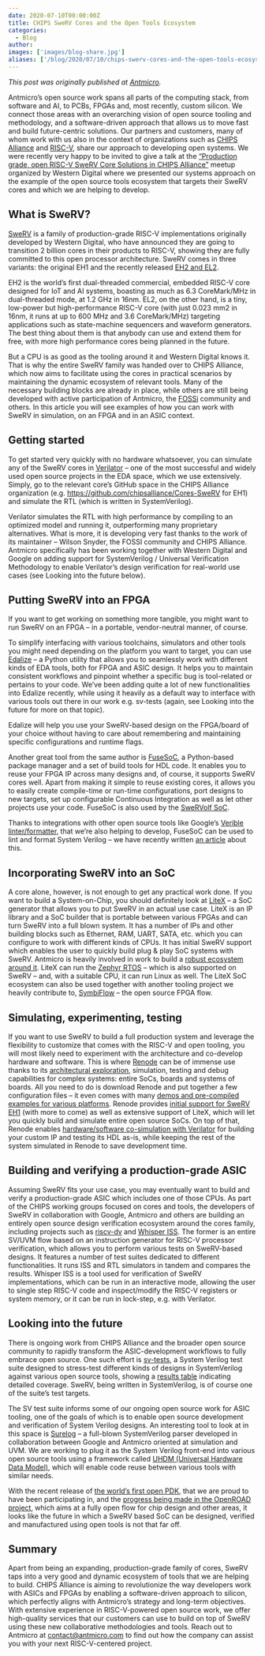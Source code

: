```yaml
---
date: 2020-07-10T00:00:00Z
title: CHIPS SweRV Cores and the Open Tools Ecosystem
categories:
  - Blog
author:
images: ['images/blog-share.jpg']
aliases: ['/blog/2020/07/10/chips-swerv-cores-and-the-open-tools-ecosystem']
---
```


*This post was originally published at [Antmicro](https://antmicro.com/blog/2020/07/swerv-cores-tools-ecosystem/).*

Antmicro’s open source work spans all parts of the computing stack, from software and AI, to PCBs, FPGAs and, most recently, custom silicon. We connect those areas with an overarching vision of open source tooling and methodology, and a software-driven approach that allows us to move fast and build future-centric solutions. Our partners and customers, many of whom work with us also in the context of organizations such as [CHIPS Alliance](https://chipsalliance.org/) and [RISC-V](https://riscv.org/), share our approach to developing open systems. We were recently very happy to be invited to give a talk at the [“Production grade, open RISC-V SweRV Core Solutions in CHIPS Alliance”](https://www.youtube.com/watch?v=ODU1b9amCG8&feature=emb_title) meetup organized by Western Digital where we presented our systems approach on the example of the open source tools ecosystem that targets their SweRV cores and which we are helping to develop.

## What is SweRV?

[SweRV](https://github.com/chipsalliance/Cores-SweRV) is a family of production-grade RISC-V implementations originally developed by Western Digital, who have announced they are going to transition 2 billion cores in their products to RISC-V, showing they are fully committed to this open processor architecture. SweRV comes in three variants: the original EH1 and the recently released [EH2 and EL2](https://chipsalliance.org/news/newly-enhanced-swerv-cores/).

EH2 is the world’s first dual-threaded commercial, embedded RISC-V core designed for IoT and AI systems, boasting as much as 6.3 CoreMark/MHz in dual-threaded mode, at 1.2 GHz in 16nm. EL2, on the other hand, is a tiny, low-power but high-performance RISC-V core (with just 0.023 mm2 in 16nm, it runs at up to 600 MHz and 3.6 CoreMark/MHz) targeting applications such as state-machine sequencers and waveform generators. The best thing about them is that anybody can use and extend them for free, with more high performance cores being planned in the future.

But a CPU is as good as the tooling around it and Western Digital knows it. That is why the entire SweRV family was handed over to CHIPS Alliance, which now aims to facilitate using the cores in practical scenarios by maintaining the dynamic ecosystem of relevant tools. Many of the necessary building blocks are already in place, while others are still being developed with active participation of Antmicro, the [FOSSi](https://fossi-foundation.org/) community and others. In this article you will see examples of how you can work with SweRV in simulation, on an FPGA and in an ASIC context.

## Getting started

To get started very quickly with no hardware whatsoever, you can simulate any of the SweRV cores in [Verilator](https://github.com/verilator/verilator) – one of the most successful and widely used open source projects in the EDA space, which we use extensively. Simply, go to the relevant core’s GitHub space in the CHIPS Alliance organization (e.g. https://github.com/chipsalliance/Cores-SweRV for EH1) and simulate the RTL (which is written in SystemVerilog).

Verilator simulates the RTL with high performance by compiling to an optimized model and running it, outperforming many proprietary alternatives. What is more, it is developing very fast thanks to the work of its maintainer – Wilson Snyder, the FOSSI community and CHIPS Alliance. Antmicro specifically has been working together with Western Digital and Google on adding support for SystemVerilog / Universal Verification Methodology to enable Verilator’s design verification for real-world use cases (see Looking into the future below).

## Putting SweRV into an FPGA

If you want to get working on something more tangible, you might want to run SweRV on an FPGA – in a portable, vendor-neutral manner, of course.

To simplify interfacing with various toolchains, simulators and other tools you might need depending on the platform you want to target, you can use [Edalize](https://github.com/olofk/edalize) – a Python utility that allows you to seamlessly work with different kinds of EDA tools, both for FPGA and ASIC design. It helps you to maintain consistent workflows and pinpoint whether a specific bug is tool-related or pertains to your code. We’ve been adding quite a lot of new functionalities into Edalize recently, while using it heavily as a default way to interface with various tools out there in our work e.g. sv-tests (again, see Looking into the future for more on that topic).

Edalize will help you use your SweRV-based design on the FPGA/board of your choice without having to care about remembering and maintaining specific configurations and runtime flags.

Another great tool from the same author is [FuseSoC](https://github.com/olofk/fusesoc), a Python-based package manager and a set of build tools for HDL code. It enables you to reuse your FPGA IP across many designs and, of course, it supports SweRV cores well. Apart from making it simple to reuse existing cores, it allows you to easily create compile-time or run-time configurations, port designs to new targets, set up configurable Continuous Integration as well as let other projects use your code. FuseSoC is also used by the [SweRVolf SoC](https://github.com/chipsalliance/Cores-SweRVolf).

Thanks to integrations with other open source tools like Google’s [Verible linter/formatter](https://github.com/google/verible), that we’re also helping to develop, FuseSoC can be used to lint and format System Verilog – we have recently written [an article](https://antmicro.com/blog/2020/04/systemverilog-linter-and-formatter-in-fusesoc/) about this.

## Incorporating SweRV into an SoC

A core alone, however, is not enough to get any practical work done. If you want to build a System-on-Chip, you should definitely look at [LiteX](https://github.com/enjoy-digital/litex) – a SoC generator that allows you to put SweRV in an actual use case. LiteX is an IP library and a SoC builder that is portable between various FPGAs and can turn SweRV into a full blown system. It has a number of IPs and other building blocks such as Ethernet, RAM, UART, SATA, etc. which you can configure to work with different kinds of CPUs. It has initial SweRV support which enables the user to quickly build plug & play SoC systems with SweRV. Antmicro is heavily involved in work to build a [robust ecosystem around it](https://github.com/litex-hub). LiteX can run the [Zephyr RTOS](https://www.zephyrproject.org/) – which is also supported on SweRV – and, with a suitable CPU, it can run Linux as well. The LiteX SoC ecosystem can also be used together with another tooling project we heavily contribute to, [SymbiFlow](https://symbiflow.github.io/) – the open source FPGA flow.

## Simulating, experimenting, testing

If you want to use SweRV to build a full production system and leverage the flexibility to customize that comes with the RISC-V and open tooling, you will most likely need to experiment with the architecture and co-develop hardware and software. This is where [Renode](https://renode.io/) can be of immense use thanks to its [architectural exploration](https://www.allaboutcircuits.com/industry-articles/decreasing-the-length-of-design-cycle-in-co-designed-socs-with-renode/), simulation, testing and debug capabilities for complex systems: entire SoCs, boards and systems of boards. All you need to do is download Renode and put together a few configuration files – it even comes with many [demos and pre-compiled examples for various platforms](https://renode.readthedocs.io/en/latest/introduction/supported-boards.html). Renode provides [initial support for SweRV EH1](https://github.com/antmicro/renode_swerv_eh1) (with more to come) as well as extensive support of LiteX, which will let you quickly build and simulate entire open source SoCs. On top of that, Renode enables [hardware/software co-simulation with Verilator](https://antmicro.com/blog/2019/09/renode-verilator-hdl-co-simulation/) for building your custom IP and testing its HDL as-is, while keeping the rest of the system simulated in Renode to save development time.

## Building and verifying a production-grade ASIC

Assuming SweRV fits your use case, you may eventually want to build and verify a production-grade ASIC which includes one of those CPUs. As part of the CHIPS working groups focused on cores and tools, the developers of SweRV in collaboration with Google, Antmicro and others are building an entirely open source design verification ecosystem around the cores family, including projects such as [riscv-dv](https://github.com/google/riscv-dv) and [Whisper ISS](https://github.com/westerndigitalcorporation/swerv-ISS). The former is an entire SV/UVM flow based on an instruction generator for RISC-V processor verification, which allows you to perform various tests on SweRV-based designs. It features a number of test suites dedicated to different functionalities. It runs ISS and RTL simulators in tandem and compares the results. Whisper ISS is a tool used for verification of SweRV implementations, which can be run in an interactive mode, allowing the user to single step RISC-V code and inspect/modify the RISC-V registers or system memory, or it can be run in lock-step, e.g. with Verilator.

## Looking into the future

There is ongoing work from CHIPS Alliance and the broader open source community to rapidly transform the ASIC-development workflows to fully embrace open source. One such effort is [sv-tests](https://github.com/SymbiFlow/sv-tests), a System Verilog test suite designed to stress-test different kinds of designs in SystemVerilog against various open source tools, showing a [results table](https://symbiflow.github.io/sv-tests/) indicating detailed coverage. SweRV, being written in SystemVerilog, is of course one of the suite’s test targets.

The SV test suite informs some of our ongoing open source work for ASIC tooling, one of the goals of which is to enable open source development and verification of System Verilog designs. An interesting tool to look at in this space is [Surelog](https://github.com/alainmarcel/Surelog) – a full-blown SystemVerilog parser developed in collaboration between Google and Antmicro oriented at simulation and UVM. We are working to plug it as the System Verilog front-end into various open source tools using a framework called [UHDM (Universal Hardware Data Model)](https://github.com/alainmarcel/UHDM), which will enable code reuse between various tools with similar needs.

With the recent release of [the world’s first open PDK](https://antmicro.com/blog/2020/06/skywater-open-source-pdk/), that we are proud to have been participating in, and the [progress being made in the OpenROAD project](https://youtu.be/1rfBK5KKzR0), which aims at a fully open flow for chip design and other areas, it looks like the future in which a SweRV based SoC can be designed, verified and manufactured using open tools is not that far off.

## Summary

Apart from being an expanding, production-grade family of cores, SweRV taps into a very good and dynamic ecosystem of tools that we are helping to build. CHIPS Alliance is aiming to revolutionize the way developers work with ASICs and FPGAs by enabling a software-driven approach to silicon, which perfectly aligns with Antmicro’s strategy and long-term objectives. With extensive experience in RISC-V-powered open source work, we offer high-quality services that our customers can use to build on top of SweRV using these new collaborative methodologies and tools. Reach out to Antmicro at contact@antmicro.com to find out how the company can assist you with your next RISC-V-centered project.